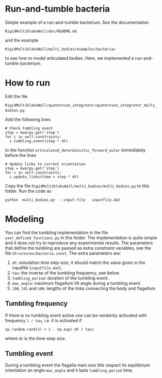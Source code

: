 # Run-and-tumble bacteria
Simple example of a run-and-tumble bacterium.
See the documentation

`RigidMultiblobsWall/doc/README.md`

and the example

`RigidMultiblobsWall/multi_bodies/examples/bacteria/`

to see how to model articulated bodies.
Here, we implemented a run-and-tumble bacterium.


# How to run
Edit the file

`RigidMultiblobsWall/quaternion_integrator/quaternion_integrator_multi_bodies.py`.

Add the following lines
```
# Check tumbling event
step = kwargs.get('step')     
for c in self.constraints:
  c.tumbling_event(step * dt)
```
to the function `articulated_deterministic_forward_euler` immediately before the lines
```
# Update links to current orientation
step = kwargs.get('step')
for c in self.constraints:
  c.update_links(time = step * dt)
```

Copy the file `RigidMultiblobsWall/multi_bodies/multi_bodies.py` to this folder.
Run the code as
```
python  multi_bodies.py  --input-file   inputfile.dat
```


# Modeling
You can find the tumbling implementation in the file `user_defined_functions.py` in this folder.
The implementation is quite simple and it does not try to reproduce any experimental results.
The parameters that define the tumbling are passed as extra constraint variables, see the file `Structures/bacteria.const`.
The extra parameters are:

1. `dt`: simulation time step size, it should match the value given in the inputfile (`inputfile.dat`).
2. `tau`: the inverse of the tumbling frequency, see below.
3. `tumbling_period`: duration of the tumbling event.
4. `max_angle`: maximum flagellum tilt angle during a tumbling event.
5. `l00`, `l01` and `100`: lengths of the links connecting the body and flagellum.


## Tumbling frequency
If there is no tumbling event active one can be randomly activated with  frequency `1 / tau`, i.e. it is activated if
```
np.random.rand(1) < 1 - np.exp(-dt / tau)
```
where `dt` is the time-step size.


## Tumbling event
During a tumbling event the flagella main axis tilts respect its equilibrium orientation an angle `max_angle` and it lasts `tumbling_period` time.

